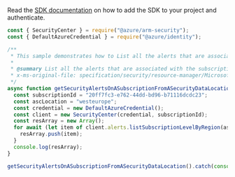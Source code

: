 Read the [SDK documentation](https://github.com/Azure/azure-sdk-for-js/blob/%40azure%2Farm-security_5.0.0/sdk/security/arm-security/README.md) on how to add the SDK to your project and authenticate.

```javascript
const { SecurityCenter } = require("@azure/arm-security");
const { DefaultAzureCredential } = require("@azure/identity");

/**
 * This sample demonstrates how to List all the alerts that are associated with the subscription that are stored in a specific location
 *
 * @summary List all the alerts that are associated with the subscription that are stored in a specific location
 * x-ms-original-file: specification/security/resource-manager/Microsoft.Security/stable/2021-11-01/examples/Alerts/GetAlertsSubscriptionsLocation_example.json
 */
async function getSecurityAlertsOnASubscriptionFromASecurityDataLocation() {
  const subscriptionId = "20ff7fc3-e762-44dd-bd96-b71116dcdc23";
  const ascLocation = "westeurope";
  const credential = new DefaultAzureCredential();
  const client = new SecurityCenter(credential, subscriptionId);
  const resArray = new Array();
  for await (let item of client.alerts.listSubscriptionLevelByRegion(ascLocation)) {
    resArray.push(item);
  }
  console.log(resArray);
}

getSecurityAlertsOnASubscriptionFromASecurityDataLocation().catch(console.error);
```
